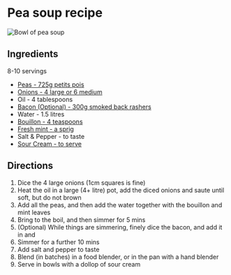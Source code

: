 # Pea soup recipe

![Bowl of pea soup](/images/IMG_1126.jpg)

## Ingredients

8-10 servings

- [Peas - 725g petits pois](https://www.waitrose.com/ecom/products/essential-waitrose-petits-pois/054027-27091-27092)
- [Onions - 4 large or 6 medium](https://www.waitrose.com/ecom/products/essential-onions/085115-43203-43204)
- Oil - 4 tablespoons
- [Bacon (Optional) - 300g smoked back rashers](https://www.waitrose.com/ecom/products/essential-smoked-british-bacon-10-rashers/428265-142206-142207)
- Water - 1.5 litres
- [Bouillon - 4 teaspoons](https://www.waitrose.com/ecom/products/marigold-swiss-vegetable-bouillon-powder/024252-11774-11775)
- [Fresh mint - a sprig](https://www.waitrose.com/ecom/products/cooks-ingredients-mint/086106-43929-43930)
- Salt & Pepper - to taste
- [Sour Cream - to serve](https://www.waitrose.com/ecom/products/essential-waitrose-soured-cream/026556-12933-12934)

## Directions

1. Dice the 4 large onions (1cm squares is fine)
2. Heat the oil in a large (4+ litre) pot, add the diced onions and saute until
   soft, but do not brown
3. Add all the peas, and then add the water together with the bouillon and mint
   leaves
4. Bring to the boil, and then simmer for 5 mins
5. (Optional) While things are simmering, finely dice the bacon, and add it in
   and
6. Simmer for a further 10 mins
7. Add salt and pepper to taste
8. Blend (in batches) in a food blender, or in the pan with a hand blender
9. Serve in bowls with a dollop of sour cream

